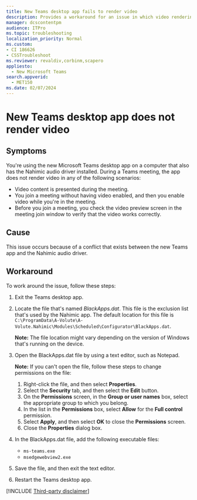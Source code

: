 ```yaml
---
title: New Teams desktop app fails to render video
description: Provides a workaround for an issue in which video rendering fails in the new Teams app on a computer that has the Nahimic audio driver installed.
manager: dcscontentpm
audience: ITPro
ms.topic: troubleshooting
localization_priority: Normal
ms.custom: 
- CI 186626
- CSSTroubleshoot
ms.reviewer: revaldiv,corbinm,scapero
appliesto: 
  - New Microsoft Teams
search.appverid: 
  - MET150
ms.date: 02/07/2024
---
```

# New Teams desktop app does not render video

## Symptoms

You're using the new Microsoft Teams desktop app on a computer that also has the Nahimic audio driver installed. During a Teams meeting, the app does not render video in any of the following scenarios:

- Video content is presented during the meeting.
- You join a meeting without having video enabled, and then you enable video while you're in the meeting.
- Before you join a meeting, you check the video preview screen in the meeting join window to verify that the video works correctly.

## Cause

This issue occurs because of a conflict that exists between the new Teams app and the Nahimic audio driver.

## Workaround

To work around the issue, follow these steps:

1. Exit the Teams desktop app.
1. Locate the file that's named *BlackApps.dat*. This file is the exclusion list that's used by the Nahimic app. The default location for this file is `C:\ProgramData\A-Volute\A-Volute.Nahimic\Modules\Scheduled\Configurator\BlackApps.dat`.

   **Note:** The file location might vary depending on the version of Windows that's running on the device.
1. Open the BlackApps.dat file by using a text editor, such as Notepad.

   **Note:** If you can't open the file, follow these steps to change permissions on the file:

   1. Right-click the file, and then select **Properties**.
   1. Select the **Security** tab, and then select the **Edit** button.
   1. On the **Permissions** screen, in the **Group or user names** box, select the appropriate group to which you belong.
   1. In the list in the **Permissions** box, select **Allow** for the **Full control** permission.
   1. Select **Apply**, and then select **OK** to close the **Permissions** screen.
   1. Close the **Properties** dialog box.
1. In the BlackApps.dat file, add the following executable files:

   - `ms-teams.exe`
   - `msedgewebview2.exe`
1. Save the file, and then exit the text editor.
1. Restart the Teams desktop app.

[!INCLUDE [Third-party disclaimer](../../includes/third-party-information-disclaimer.md)]

